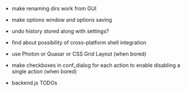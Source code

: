 * make renaming dirs work from GUI
* make options window and options saving
* undo history stored along with settings?
* find about possibility of cross-platform shell integration
* use Photon or Quasar or CSS Grid Layout (when bored)
* make checkboxes in conf_dialog for each action to enable disabling a single action (when bored)


* backend.js TODOs